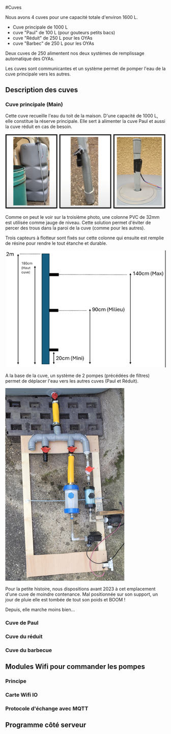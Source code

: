#Cuves

Nous avons 4 cuves pour une capacité totale d'environ 1600 L.

- Cuve principale de 1000 L
- cuve  "Paul" de 100 L (pour gouteurs petits bacs)
- cuve "Réduit" de 250 L pour les OYAs
- cuve "Barbec" de 250 L pour les OYAs

Deux cuves de 250 alimentent nos deux systèmes de remplissage automatique des OYAs.

Les cuves sont communicantes et un système permet de pomper l'eau de la cuve principale vers les autres. 

## Description des cuves

### Cuve principale (Main)

Cette cuve recueille l'eau du toit de la maison. D'une capacité de 1000 L, elle constitue la réserve principale.
Elle sert à alimenter la cuve Paul et aussi la cuve réduit en cas de besoin.

![Cuve principale 1000L](./images/cuve_main.png)

Comme on peut le voir sur la troisième photo, une colonne PVC de 32mm est utilisée comme jauge de niveau.
Cette solution permet d'éviter de percer des trous dans la paroi de la cuve (comme pour les autres).

Trois capteurs à flotteur sont fixés sur cette colonne qui ensuite est remplie de résine pour rendre le tout étanche et durable.

![Mât de mesure](./images/mat.png)

A la base de la cuve, un système de 2 pompes (précédées de filtres) permet de déplacer l'eau vers les autres cuves (Paul et Réduit).

![Système de pompes](./images/pompes_main.png)

Pour la petite histoire, nous dispositions avant 2023 à cet emplacement d'une cuve de moindre contenance.
Mal positionnée sur son support, un jour de pluie elle est tombée de tout son poids et BOOM !

Depuis, elle marche moins bien...

### Cuve de Paul

### Cuve du réduit

### Cuve du barbecue


## Modules Wifi pour commander les pompes

### Principe

### Carte Wifi IO

### Protocole d'échange avec MQTT

## Programme côté serveur
